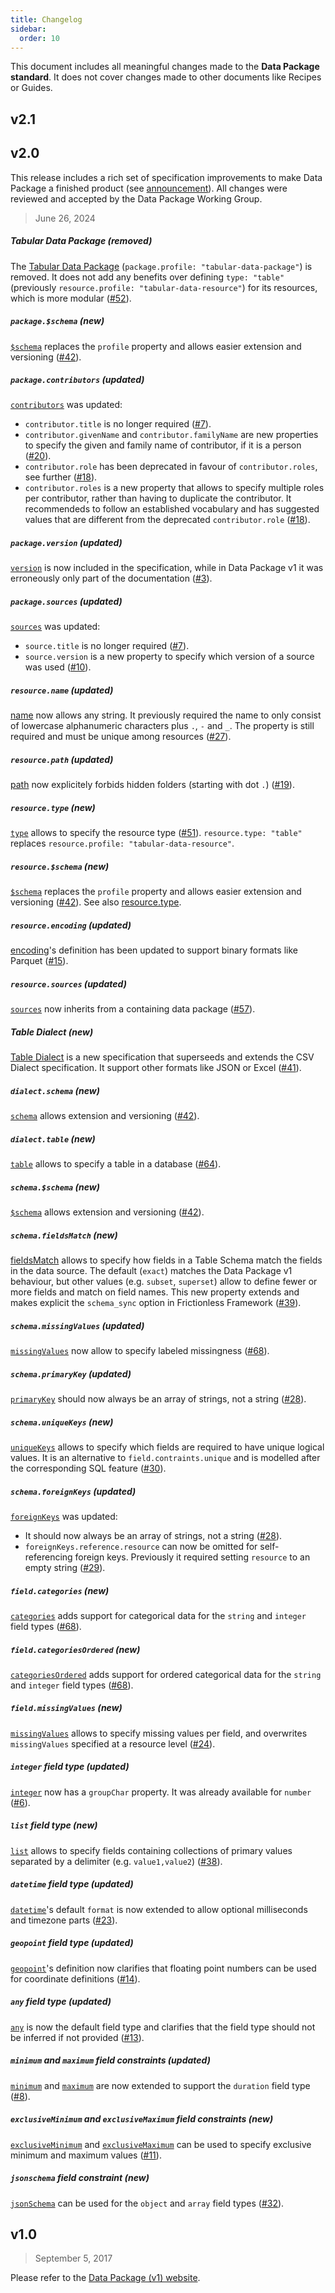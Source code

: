 ```yaml
---
title: Changelog
sidebar:
  order: 10
---
```


This document includes all meaningful changes made to the **Data Package standard**. It does not cover changes made to other documents like Recipes or Guides.

## v2.1

## v2.0

This release includes a rich set of specification improvements to make Data Package a finished product (see [announcement](https://frictionlessdata.io/blog/2023/11/15/frictionless-specs-update/)). All changes were reviewed and accepted by the Data Package Working Group.

> June 26, 2024

##### Tabular Data Package (removed)

The [Tabular Data Package](https://specs.frictionlessdata.io/tabular-data-package/) (`package.profile: "tabular-data-package"`) is removed. It does not add any benefits over defining `type: "table"` (previously `resource.profile: "tabular-data-resource"`) for its resources, which is more modular ([#52](https://github.com/frictionlessdata/datapackage-v2-draft/pull/52)).

##### `package.$schema` (new)

[`$schema`](/standard/data-package/#dollar-schema) replaces the `profile` property and allows easier extension and versioning ([#42](https://github.com/frictionlessdata/datapackage-v2-draft/pull/42)).

##### `package.contributors` (updated)

[`contributors`](/standard/data-package/#contributors) was updated:

- `contributor.title` is no longer required ([#7](https://github.com/frictionlessdata/datapackage-v2-draft/pull/7)).
- `contributor.givenName` and `contributor.familyName` are new properties to specify the given and family name of contributor, if it is a person ([#20](https://github.com/frictionlessdata/datapackage-v2-draft/pull/20)).
- `contributor.role` has been deprecated in favour of `contributor.roles`, see further ([#18](https://github.com/frictionlessdata/datapackage-v2-draft/pull/18)).
- `contributor.roles` is a new property that allows to specify multiple roles per contributor, rather than having to duplicate the contributor. It recommendeds to follow an established vocabulary and has suggested values that are different from the deprecated `contributor.role` ([#18](https://github.com/frictionlessdata/datapackage-v2-draft/pull/18)).

##### `package.version` (updated)

[`version`](/standard/data-package/#version) is now included in the specification, while in Data Package v1 it was erroneously only part of the documentation ([#3](https://github.com/frictionlessdata/datapackage-v2-draft/pull/3)).

##### `package.sources` (updated)

[`sources`](/standard/data-package/#sources) was updated:

- `source.title` is no longer required ([#7](https://github.com/frictionlessdata/datapackage-v2-draft/pull/7)).
- `source.version` is a new property to specify which version of a source was used ([#10](https://github.com/frictionlessdata/datapackage-v2-draft/pull/10)).

##### `resource.name` (updated)

[name](/standard/data-resource/#name) now allows any string. It previously required the name to only consist of lowercase alphanumeric characters plus `.`, `-` and `_`. The property is still required and must be unique among resources ([#27](https://github.com/frictionlessdata/datapackage-v2-draft/pull/27)).

##### `resource.path` (updated)

[path](/standard/data-resource/#path-or-data-required) now explicitely forbids hidden folders (starting with dot `.`) ([#19](https://github.com/frictionlessdata/datapackage-v2-draft/pull/19)).

##### `resource.type` (new)

[`type`](/standard/data-resource/#type) allows to specify the resource type ([#51](https://github.com/frictionlessdata/datapackage-v2-draft/pull/51)). `resource.type: "table"` replaces `resource.profile: "tabular-data-resource"`.

##### `resource.$schema` (new)

[`$schema`](/standard/data-resource/#dollar-schema) replaces the `profile` property and allows easier extension and versioning ([#42](https://github.com/frictionlessdata/datapackage-v2-draft/pull/42)). See also [resource.type](#resource-type-new).

##### `resource.encoding` (updated)

[encoding](/standard/data-resource/#encoding)'s definition has been updated to support binary formats like Parquet ([#15](https://github.com/frictionlessdata/datapackage-v2-draft/pull/15)).

##### `resource.sources` (updated)

[`sources`](/standard/data-resource/#sources) now inherits from a containing data package ([#57](https://github.com/frictionlessdata/datapackage-v2-draft/pull/57)).

##### Table Dialect (new)

[Table Dialect](/standard/table-dialect) is a new specification that superseeds and extends the CSV Dialect specification. It support other formats like JSON or Excel ([#41](https://github.com/frictionlessdata/datapackage-v2-draft/pull/41)).

##### `dialect.schema` (new)

[`schema`](/standard/table-dialect/#dollar-schema) allows extension and versioning ([#42](https://github.com/frictionlessdata/datapackage-v2-draft/pull/42)).

##### `dialect.table` (new)

[`table`](/standard/table-dialect/#table) allows to specify a table in a database ([#64](https://github.com/frictionlessdata/datapackage-v2-draft/pull/64)).

##### `schema.$schema` (new)

[`$schema`](/standard/table-schema/#dollar-schema) allows extension and versioning ([#42](https://github.com/frictionlessdata/datapackage-v2-draft/pull/42)).

##### `schema.fieldsMatch` (new)

[fieldsMatch](/standard/table-schema/#fieldsMatch) allows to specify how fields in a Table Schema match the fields in the data source. The default (`exact`) matches the Data Package v1 behaviour, but other values (e.g. `subset`, `superset`) allow to define fewer or more fields and match on field names. This new property extends and makes explicit the `schema_sync` option in Frictionless Framework ([#39](https://github.com/frictionlessdata/datapackage-v2-draft/pull/39)).

##### `schema.missingValues` (updated)

[`missingValues`](/standard/table-schema/#missingValues) now allow to specify labeled missingness ([#68](https://github.com/frictionlessdata/datapackage-v2-draft/pull/68)).

##### `schema.primaryKey` (updated)

[`primaryKey`](/standard/table-schema/#primaryKey) should now always be an array of strings, not a string ([#28](https://github.com/frictionlessdata/datapackage-v2-draft/pull/28)).

##### `schema.uniqueKeys` (new)

[`uniqueKeys`](/standard/table-schema/#uniqueKeys) allows to specify which fields are required to have unique logical values. It is an alternative to `field.contraints.unique` and is modelled after the corresponding SQL feature ([#30](https://github.com/frictionlessdata/datapackage-v2-draft/pull/30)).

##### `schema.foreignKeys` (updated)

[`foreignKeys`](/standard/table-schema/#foreignKeys) was updated:

- It should now always be an array of strings, not a string ([#28](https://github.com/frictionlessdata/datapackage-v2-draft/pull/28)).
- `foreignKeys.reference.resource` can now be omitted for self-referencing foreign keys. Previously it required setting `resource` to an empty string ([#29](https://github.com/frictionlessdata/datapackage-v2-draft/pull/29)).

##### `field.categories` (new)

[`categories`](/standard/table-schema/#categories) adds support for categorical data for the `string` and `integer` field types ([#68](https://github.com/frictionlessdata/datapackage-v2-draft/pull/68)).

##### `field.categoriesOrdered` (new)

[`categoriesOrdered`](/standard/table-schema/#categoriesOrdered) adds support for ordered categorical data for the `string` and `integer` field types ([#68](https://github.com/frictionlessdata/datapackage-v2-draft/pull/68)).

##### `field.missingValues` (new)

[`missingValues`](/standard/table-schema/#field-missingValues) allows to specify missing values per field, and overwrites `missingValues` specified at a resource level ([#24](https://github.com/frictionlessdata/datapackage-v2-draft/pull/24)).

##### `integer` field type (updated)

[`integer`](/standard/table-schema/#integer) now has a `groupChar` property. It was already available for `number` ([#6](https://github.com/frictionlessdata/datapackage-v2-draft/pull/6)).

##### `list` field type (new)

[`list`](/standard/table-schema/#list) allows to specify fields containing collections of primary values separated by a delimiter (e.g. `value1,value2`) ([#38](https://github.com/frictionlessdata/datapackage-v2-draft/pull/38)).

##### `datetime` field type (updated)

[`datetime`](/standard/table-schema/#datetime)'s default `format` is now extended to allow optional milliseconds and timezone parts ([#23](https://github.com/frictionlessdata/datapackage-v2-draft/pull/23)).

##### `geopoint` field type (updated)

[`geopoint`](/standard/table-schema/#geopoint)'s definition now clarifies that floating point numbers can be used for coordinate definitions ([#14](https://github.com/frictionlessdata/datapackage-v2-draft/pull/14)).

##### `any` field type (updated)

[`any`](/standard/table-schema/#any) is now the default field type and clarifies that the field type should not be inferred if not provided ([#13](https://github.com/frictionlessdata/datapackage-v2-draft/pull/13)).

##### `minimum` and `maximum` field constraints (updated)

[`minimum`](/standard/table-schema/#minimum) and [`maximum`](/standard/table-schema/#maximum) are now extended to support the `duration` field type ([#8](https://github.com/frictionlessdata/datapackage-v2-draft/pull/8)).

##### `exclusiveMinimum` and `exclusiveMaximum` field constraints (new)

[`exclusiveMinimum`](/standard/table-schema/#exclusiveMinimum) and [`exclusiveMaximum`](/standard/table-schema/#exclusiveMaximum) can be used to specify exclusive minimum and maximum values ([#11](https://github.com/frictionlessdata/datapackage-v2-draft/pull/11)).

##### `jsonschema` field constraint (new)

[`jsonSchema`](/standard/table-schema/#jsonSchema) can be used for the `object` and `array` field types ([#32](https://github.com/frictionlessdata/datapackage-v2-draft/pull/32)).

## v1.0

> September 5, 2017

Please refer to the [Data Package (v1) website](https://specs.frictionlessdata.io/).
